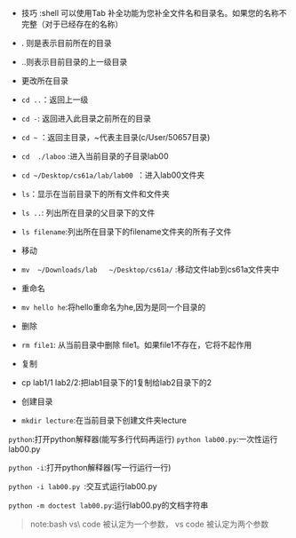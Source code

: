 - 技巧 :shell 可以使用Tab 补全功能为您补全文件名和目录名。如果您的名称不完整（对于已经存在的名称）

 
 - . 则是表示目前所在的目录
 - ..则表示目前目录的上一级目录

- 更改所在目录

- `cd ..`：返回上一级
- `cd -`:  返回进入此目录之前所在的目录
- `cd ~` ：返回主目录，~代表主目录(c/User/50657目录)
- `cd  ./laboo`  :进入当前目录的子目录lab00
- `cd ~/Desktop/cs61a/lab/lab00 `：进入lab00文件夹


- `ls`：显示在当前目录下的所有文件和文件夹
- `ls ..`: 列出所在目录的父目录下的文件
- `ls filename`:列出所在目录下的filename文件夹的所有子文件



- 移动
- `mv  ~/Downloads/lab   ~/Desktop/cs61a/` :移动文件lab到cs61a文件夹中

- 重命名
- `mv hello he`:将hello重命名为he,因为是同一个目录的

- 删除
- `rm file1`: 从当前目录中删除 file1。如果file1不存在，它将不起作用


- 复制
- cp lab1/1  lab2/2:把lab1目录下的1复制给lab2目录下的2

- 创建目录
- `mkdir lecture`:在当前目录下创建文件夹lecture

```python```:打开python解释器(能写多行代码再运行)
```python lab00.py```:一次性运行lab00.py

```python -i```:打开python解释器(写一行运行一行)

```python -i lab00.py ```:交互式运行lab00.py

```python -m doctest lab00.py```:运行lab00.py的文档字符串

>note:bash vs\ code 被认定为一个参数， vs code 被认定为两个参数



